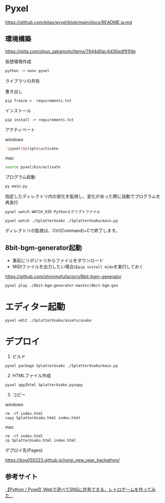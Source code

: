 # Pyxel

https://github.com/kitao/pyxel/blob/main/docs/README.ja.md

## 環境構築

https://qiita.com/shun_sakamoto/items/7944d0ac4d30edf91fde

仮想環境作成

```bash
python -m venv pyxel
```

ライブラリの共有

書き出し
```
pip freeze >  requirements.txt
```

インスト―ル
```
pip install -r requirements.txt
```

アクティベート

windows

```bash
.\pyxel\Scripts\activate
```

mac

```bash
source pyxel/bin/activate  
```

プログラム起動

```bash
py main.py
```

指定したディレクトリ内の変化を監視し、変化があった際に自動でプログラムを再実行

```bash
pyxel watch WATCH_DIR Pythonスクリプトファイル
```
```
pyxel watch ./SplatterUsako ./SplatterUsako/main.py
```

ディレクトリの監視は、Ctrl(Command)+Cで終了します。

## 8bit-bgm-generator起動

- 事前にリポジトリからファイルをダウンロード
- MIDIファイルを出力したい場合は`pip install mido`を実行しておく

https://github.com/shiromofufactory/8bit-bgm-generator

```bash
pyxel play ./8bit-bgm-generator-master/8bit-bgm-gen
```

# エディター起動

```bash
pyxel edit ./SplatterUsako/assets/usako
```

# デプロイ
1. ビルド
```
pyxel package SplatterUsako ./SplatterUsako/main.py
```

2. HTMLファイル作成
```
pyxel app2html SplatterUsako.pyxapp
```
3. コピー

windows
```
rm -rf index.html
copy SplatterUsako.html index.html
```

mac
```
rm -rf index.html
cp SplatterUsako.html index.html
```


デプロイ先(Pages)

https://kou050223.github.io/jyogi_new_year_hackathon/


## 参考サイト

[【Python / Pyxel】Webで遊べてSNSに共有できる，レトロゲームを作ってみた．](https://qiita.com/rwatanab1999/items/d5c0bb876f0b44cac2f0)
